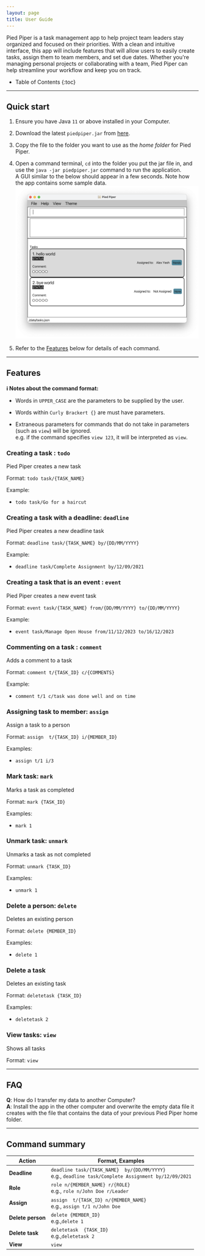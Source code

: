 ```yaml
---
layout: page
title: User Guide
---
```


Pied Piper is a task management app to help project team leaders stay organized and focused on their priorities. With a clean and intuitive interface, this app will include features that will allow users to easily create tasks, assign them to team members, and set due dates. Whether you're managing personal projects or collaborating with a team, Pied Piper can help streamline your workflow and keep you on track.

* Table of Contents
  {:toc}

--------------------------------------------------------------------------------------------------------------------

## Quick start

1. Ensure you have Java `11` or above installed in your Computer.

1. Download the latest `piedpiper.jar` from [here](https://github.com/AY2223S2-CS2103T-W15-3/tp/releases).

1. Copy the file to the folder you want to use as the _home folder_ for Pied Piper.

1. Open a command terminal, `cd` into the folder you put the jar file in, and use the `java -jar piedpiper.jar` command to run the application.<br>
   A GUI similar to the below should appear in a few seconds. Note how the app contains some sample data.<br>
   ![Ui](images/Ui.png)


1. Refer to the [Features](#features) below for details of each command.

--------------------------------------------------------------------------------------------------------------------

## Features

<div markdown="block" class="alert alert-info">

**:information_source: Notes about the command format:**<br>

* Words in `UPPER_CASE` are the parameters to be supplied by the user.<br>

* Words within `Curly Brackert {}` are must have parameters.

* Extraneous parameters for commands that do not take in parameters (such as `view`) will be ignored.<br>
  e.g. if the command specifies `view 123`, it will be interpreted as `view`.

</div>

### Creating a task : `todo`

Pied Piper creates a new task

Format: `todo task/{TASK_NAME} `


Example:
* `todo task/Go for a haircut`

### Creating a task with a deadline: `deadline`

Pied Piper creates a new deadline task

Format: `deadline task/{TASK_NAME} by/{DD/MM/YYYY}`


Example:
* `deadline task/Complete Assignment by/12/09/2021`

### Creating a task that is an event : `event`

Pied Piper creates a new event task

Format: `event task/{TASK_NAME} from/{DD/MM/YYYY} to/{DD/MM/YYYY}`


Example:
* `event task/Manage Open House from/11/12/2023 to/16/12/2023`

### Commenting on a task : `comment`

Adds a comment to a task

Format: `comment t/{TASK_ID} c/{COMMENTS} `


Example:
* `comment t/1 c/task was done well and on time`

### Assigning task to member: `assign`

Assign a task to a person

Format: `assign  t/{TASK_ID} i/{MEMBER_ID}`

Examples:
*  `assign t/1 i/3`


### Mark task: `mark`

Marks a task as completed

Format: `mark {TASK_ID}`

Examples:
* `mark 1`


### Unmark task: `unmark`

Unmarks a task as not completed

Format: `unmark {TASK_ID}`

Examples:
* `unmark 1`


### Delete a person: `delete`

Deletes an existing person

Format: `delete {MEMBER_ID}`

Examples:
* `delete 1`

### Delete a task

Deletes an existing task

Format: `deletetask {TASK_ID}`

Examples:
* `deletetask 2`


### View tasks: `view`

Shows all tasks

Format: `view`

--------------------------------------------------------------------------------------------------------------------

## FAQ

**Q**: How do I transfer my data to another Computer?<br>
**A**: Install the app in the other computer and overwrite the empty data file it creates with the file that contains the data of your previous Pied Piper home folder.

--------------------------------------------------------------------------------------------------------------------

## Command summary

Action | Format, Examples
--------|------------------
**Deadline** | `deadline task/{TASK_NAME}  by/{DD/MM/YYYY}` <br> e.g., `deadline task/Complete Assignment by/12/09/2021`
**Role** | `role n/{MEMBER_NAME} r/{ROLE}` <br> e.g., `role n/John Doe r/Leader`
**Assign** | `assign  t/{TASK_ID} n/{MEMBER_NAME}`<br> e.g., `assign t/1 n/John Doe`
**Delete person** | `delete {MEMBER_ID}`<br> e.g.,`delete 1`
**Delete task** | `deletetask  {TASK_ID}`<br> e.g.,`deletetask 2`
**View** | `view`

